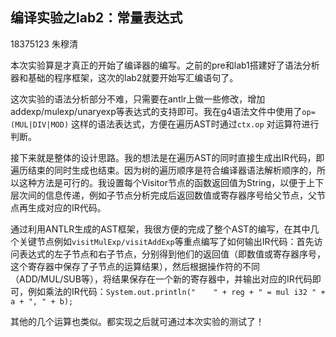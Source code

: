 ## 编译实验之lab2：常量表达式

18375123 朱穆清

本次实验算是才真正的开始了编译器的编写。之前的pre和lab1搭建好了语法分析器和基础的程序框架，这次的lab2就要开始写汇编语句了。

这次实验的语法分析部分不难，只需要在antlr上做一些修改，增加addexp/mulexp/unaryexp等表达式的支持即可。我在g4语法文件中使用了`op=(MUL|DIV|MOD)` 这样的语法表达式，方便在遍历AST时通过`ctx.op` 对运算符进行判断。

接下来就是整体的设计思路。我的想法是在遍历AST的同时直接生成出IR代码，即遍历结束的同时生成也结束。因为树的遍历顺序是符合编译器语法解析顺序的，所以这种方法是可行的。我设置每个Visitor节点的函数返回值为String，以便于上下层次间的信息传递，例如子节点分析完成后返回数值或寄存器序号给父节点，父节点再生成对应的IR代码。

通过利用ANTLR生成的AST框架，我很方便的完成了整个AST的编写，在其中几个关键节点例如`visitMulExp/visitAddExp`等重点编写了如何输出IR代码：首先访问表达式的左子节点和右子节点，分别得到他们的返回值（即数值或寄存器序号，这个寄存器中保存了子节点的运算结果），然后根据操作符的不同（ADD/MUL/SUB等），将结果保存在一个新的寄存器中，并输出对应的IR代码即可，例如乘法的IR代码：`System.out.println("    " + reg + " = mul i32 " + a + ", " + b);`

其他的几个运算也类似。都实现之后就可通过本次实验的测试了！